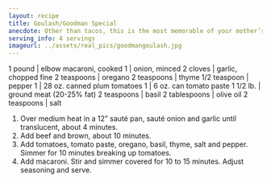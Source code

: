 ```yaml
---
layout: recipe
title: Goulash/Goodman Special
anecdote: Other than tacos, this is the most memorable of your mother’s creations. No other dish was served as often and it remains an all-time favorite. This original is Italian. If you want Mexican, use cumin, coriander and chili instead of the Italian spices. Or try Asian versions.
serving_info: 4 servings
imageurl: ../assets/real_pics/goodmangoulash.jpg
---
```

<!-- Ingredients -->

1 pound | elbow macaroni, cooked
1 | onion, minced
2 cloves | garlic, chopped fine
2 teaspoons | oregano
2 teaspoons | thyme
1/2 teaspoon | pepper
1 | 28 oz. canned plum tomatoes
1 | 6 oz. can tomato paste
1 1/2 lb. | ground meat (20-25% fat)
2 teaspoons | basil
2 tablespoons | olive oil
2 teaspoons | salt

<!-- split -->
<!-- Steps -->
1. Over medium heat in a 12” sauté pan, sauté onion and garlic until translucent, about  4 minutes.
2. Add beef and brown, about 10 minutes.
3. Add tomatoes, tomato paste, oregano, basil, thyme, salt and pepper. Simmer for 10 minutes breaking up tomatoes.
4. Add macaroni. Stir and simmer covered for 10 to 15 minutes. Adjust seasoning and serve.
